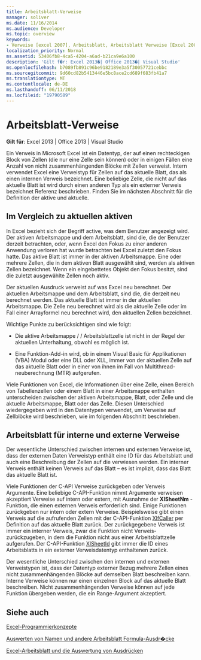 ```yaml
---
title: Arbeitsblatt-Verweise
manager: soliver
ms.date: 11/16/2014
ms.audience: Developer
ms.topic: overview
keywords:
- Verweise [excel 2007], Arbeitsblatt, Arbeitsblatt Verweise [Excel 2007], externe Arbeitsblatt Verweise [Excel 2007], aktiven Arbeitsblatt [Excel 2007], aktuelle Arbeitsblatt [Excel 2007], interne Arbeitsblatt verweist [Excel 2007]
localization_priority: Normal
ms.assetid: 53406fb8-4ca5-4204-a6ad-b21ca9e6a100
description: 'Gilt f�r: Excel 2013�| Office 2013�| Visual Studio'
ms.openlocfilehash: b7089fb891c96be9182189e3a5f30057721cebbc
ms.sourcegitcommit: 9d60cd82b5413446e5bc8ace2cd689f683fb41a7
ms.translationtype: MT
ms.contentlocale: de-DE
ms.lasthandoff: 06/11/2018
ms.locfileid: "19790589"
---
```

# <a name="worksheet-references"></a>Arbeitsblatt-Verweise

 **Gilt für**: Excel 2013 | Office 2013 | Visual Studio 
  
Ein Verweis in Microsoft Excel ist ein Datentyp, der auf einen rechteckigen Block von Zellen (die nur eine Zelle sein können) oder in einigen Fällen eine Anzahl von nicht zusammenhängenden Blöcke mit Zellen verweist. Intern verwendet Excel eine Verweistyp für Zellen auf das aktuelle Blatt, das als einen internen Verweis bezeichnet. Eine beliebige Zelle, die nicht auf das aktuelle Blatt ist wird durch einen anderen Typ als ein externer Verweis bezeichnet Referenz beschrieben. Finden Sie im nächsten Abschnitt für die Definition der aktive und aktuelle.
  
## <a name="active-vs-current"></a>Im Vergleich zu aktuellen aktiven

In Excel bezieht sich der Begriff active, was dem Benutzer angezeigt wird. Der aktiven Arbeitsmappe und dem Arbeitsblatt, sind die, die der Benutzer derzeit betrachten, oder, wenn Excel den Fokus zu einer anderen Anwendung verloren hat wurde betrachten bei Excel zuletzt den Fokus hatte. Das aktive Blatt ist immer in der aktiven Arbeitsmappe. Eine oder mehrere Zellen, die in dem aktiven Blatt ausgewählt sind, werden als aktiven Zellen bezeichnet. Wenn ein eingebettetes Objekt den Fokus besitzt, sind die zuletzt ausgewählte Zellen noch aktiv. 
  
Der aktuellen Ausdruck verweist auf was Excel neu berechnet. Der aktuellen Arbeitsmappe und dem Arbeitsblatt, sind die, die derzeit neu berechnet werden. Das aktuelle Blatt ist immer in der aktuellen Arbeitsmappe. Die Zelle neu berechnet wird als die aktuelle Zelle oder im Fall einer Arrayformel neu berechnet wird, den aktuellen Zellen bezeichnet. 
  
Wichtige Punkte zu berücksichtigen sind wie folgt:
  
- Die aktive Arbeitsmappe / / Arbeitsblattzelle ist nicht in der Regel der aktuellen Unterhaltung, obwohl es möglich ist.
    
- Eine Funktion-Add-in wird, ob in einem Visual Basic für Applikationen (VBA) Modul oder eine DLL oder XLL, immer von der aktuellen Zelle auf das aktuelle Blatt oder in einer von ihnen im Fall von Multithread-neuberechnung (MTR) aufgerufen.
    
Viele Funktionen von Excel, die Informationen über eine Zelle, einen Bereich von Tabellenzellen oder einem Blatt in einer Arbeitsmappe enthalten unterscheiden zwischen der aktiven Arbeitsmappe, Blatt, oder Zelle und die aktuelle Arbeitsmappe, Blatt oder das Zelle. Diesen Unterschied wiedergegeben wird in den Datentypen verwendet, um Verweise auf Zellblöcke wird beschrieben, wie im folgenden Abschnitt beschrieben.
  
## <a name="internal-and-external-worksheet-references"></a>Arbeitsblatt für interne und externe Verweise

Der wesentliche Unterschied zwischen internen und externen Verweise ist, dass der externen Daten Verweistyp enthält eine ID für das Arbeitsblatt und auch eine Beschreibung der Zellen auf die verwiesen werden. Ein interner Verweis enthält keinen Verweis auf das Blatt – es ist implizit, dass das Blatt das aktuelle Blatt ist. 
  
Viele Funktionen der C-API Verweise zurückgeben oder Verweis Argumente. Eine beliebige C-API-Funktion nimmt Argumente verweisen akzeptiert Verweise auf intern oder extern, mit Ausnahme der **XlSheetNm** -Funktion, die einen externen Verweis erforderlich sind. Einige Funktionen zurückgeben nur intern oder extern Verweise. Beispielsweise gibt einen Verweis auf die aufrufenden Zellen mit der C-API-Funktion [XlfCaller](xlfcaller.md) per Definition auf das aktuelle Blatt zurück. Der zurückgegebene Verweis ist immer ein interner Verweis, zwar die Funktion nicht Verweis-zurückzugeben, in dem die Funktion nicht aus einer Arbeitsblattzelle aufgerufen. Der C-API-Funktion [XlSheetId](xlsheetid.md) gibt immer die ID eines Arbeitsblatts in ein externer Verweisdatentyp enthaltenen zurück. 
  
Der wesentliche Unterschied zwischen den internen und externen Verweistypen ist, dass der Datentyp externer Bezug mehrere Zellen eines nicht zusammenhängenden Blöcke auf demselben Blatt beschreiben kann. Interne Verweise können nur einen einzelnen Block auf das aktuelle Blatt beschreiben. Nicht zusammenhängenden Verweise können auf jede Funktion übergeben werden, die ein Range-Argument akzeptiert.
  
## <a name="see-also"></a>Siehe auch



[Excel-Programmierkonzepte](excel-programming-concepts.md)
  
[Auswerten von Namen und andere Arbeitsblatt Formula-Ausdr�cke](evaluating-names-and-other-worksheet-formula-expressions.md)
  
[Excel-Arbeitsblatt und die Auswertung von Ausdrücken](excel-worksheet-and-expression-evaluation.md)

